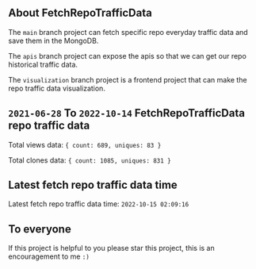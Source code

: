 ## About FetchRepoTrafficData

The `main` branch project can fetch specific repo everyday traffic data and save them in the MongoDB.

The `apis` branch project can expose the apis so that we can get our repo historical traffic data.

The `visualization` branch project is a frontend project that can make the repo traffic data visualization.

## `2021-06-28` To `2022-10-14` FetchRepoTrafficData repo traffic data

Total views data: `{ count: 689, uniques: 83 }`

Total clones data: `{ count: 1085, uniques: 831 }`

## Latest fetch repo traffic data time

Latest fetch repo traffic data time: `2022-10-15 02:09:16`

## To everyone

If this project is helpful to you please star this project, this is an encouragement to me `:)`



